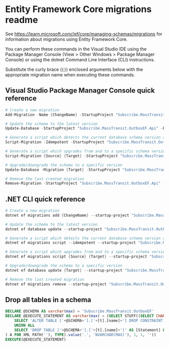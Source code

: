 # Entity Framework Core migrations readme

See <https://learn.microsoft.com//ef/core/managing-schemas/migrations> for information about migrations using Entity Framework Core.

You can perform these commands in the Visual Studio IDE using the Package Manager Console (View > Other Windows > Package Manager Console) or using the dotnet Command Line Interface (CLI) instructions.

Substitute the curly brace (`{}`) enclosed arguments below with the appropriate migration name when executing these commands.

## Visual Studio Package Manager Console quick reference

```powershell
# Create a new migration
Add-Migration -Name {ChangeName} -StartupProject "Subscribe.MassTransit.OutboxEF.Api" -Project "Subscribe.MassTransit.OutboxEF.Infrastructure"

# Update the schema to the latest version
Update-Database -StartupProject "Subscribe.MassTransit.OutboxEF.Api" -Project "Subscribe.MassTransit.OutboxEF.Infrastructure"

# Generate a script which detects the current database schema version and updates it to the latest
Script-Migration -Idempotent -StartupProject "Subscribe.MassTransit.OutboxEF.Api" -Project "Subscribe.MassTransit.OutboxEF.Infrastructure"

# Generate a script which upgrades from and to a specific schema version
Script-Migration {Source} {Target} -StartupProject "Subscribe.MassTransit.OutboxEF.Api" -Project "Subscribe.MassTransit.OutboxEF.Infrastructure"

# Upgrade/downgrade the schema to a specific version
Update-Database -Migration {Target} -StartupProject "Subscribe.MassTransit.OutboxEF.Api" -Project "Subscribe.MassTransit.OutboxEF.Infrastructure"

# Remove the last created migration
Remove-Migration -StartupProject "Subscribe.MassTransit.OutboxEF.Api" -Project "Subscribe.MassTransit.OutboxEF.Infrastructure"
```

## .NET CLI quick reference

```powershell
# Create a new migration
dotnet ef migrations add {ChangeName} --startup-project "Subscribe.MassTransit.OutboxEF.Api" --project "Subscribe.MassTransit.OutboxEF.Infrastructure"

# Update the schema to the latest version
dotnet ef database update --startup-project "Subscribe.MassTransit.OutboxEF.Api" --project "Subscribe.MassTransit.OutboxEF.Infrastructure"

# Generate a script which detects the current database schema version and updates it to the latest
dotnet ef migrations script --idempotent --startup-project "Subscribe.MassTransit.OutboxEF.Api" --project "Subscribe.MassTransit.OutboxEF.Infrastructure"

# Generate a script which upgrades from and to a specific schema version
dotnet ef migrations script {Source} {Target} --startup-project "Subscribe.MassTransit.OutboxEF.Api" --project "Subscribe.MassTransit.OutboxEF.Infrastructure"

# Upgrade/downgrade the schema to a specific version
dotnet ef database update {Target} --startup-project "Subscribe.MassTransit.OutboxEF.Api" --project "Subscribe.MassTransit.OutboxEF.Infrastructure"

# Remove the last created migration
dotnet ef migrations remove --startup-project "Subscribe.MassTransit.OutboxEF.Api" --project "Subscribe.MassTransit.OutboxEF.Infrastructure"
```

## Drop all tables in a schema

```sql
DECLARE @SCHEMA AS varchar(max) = 'Subscribe.MassTransit.OutboxEF'
DECLARE @EXECUTE_STATEMENT AS varchar(max) = (SELECT STUFF((SELECT CHAR(13) + CHAR(10) + [Statement] FROM (
    SELECT 'ALTER TABLE ['+@SCHEMA+'].['+[t].[name]+'] DROP CONSTRAINT ['+[fk].[name]+']' AS [Statement] FROM [sys].[foreign_keys] AS [fk] INNER JOIN [sys].[tables] AS [t] ON [t].[object_id] = [fk].[parent_object_id] INNER JOIN [sys].[schemas] AS [s] ON [s].[schema_id] = [t].[schema_id] WHERE [s].[name] = @SCHEMA
    UNION ALL
    SELECT 'DROP TABLE ['+@SCHEMA+'].['+[t].[name]+']' AS [Statement] FROM [sys].[tables] AS [t] INNER JOIN [sys].[schemas] AS [s] ON [s].[schema_id] = [t].[schema_id] WHERE [s].[name] = @SCHEMA
) A FOR XML PATH(''), TYPE).value('.', 'NVARCHAR(MAX)'), 1, 1, ''))
EXECUTE(@EXECUTE_STATEMENT)
```
